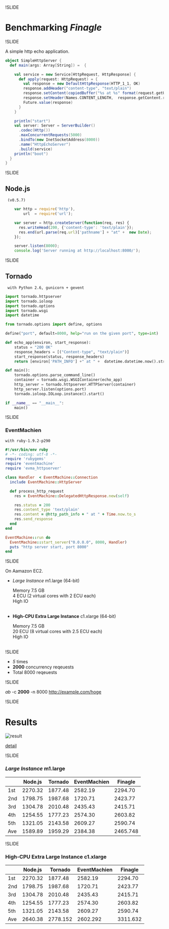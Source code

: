 !SLIDE

# Benchmarking _Finagle_


!SLIDE

A simple http echo application.

```scala
object SimpleHttpServer {
  def main(args: Array[String]) =  {

    val service = new Service[HttpRequest, HttpResponse] {
      def apply(request: HttpRequest) = {
        val response = new DefaultHttpResponse(HTTP_1_1, OK)
        response.addHeader("content-type", "text/plain")
        response.setContent(copiedBuffer("%s at %s" format(request.getUri, new java.util.Date), UTF_8))
        response.setHeader(Names.CONTENT_LENGTH,  response.getContent.readableBytes)
        Future.value(response)
      }
    }

    println("start")
    val server: Server = ServerBuilder()
      .codec(Http())
      .maxConcurrentRequests(5000)
      .bindTo(new InetSocketAddress(8000))
      .name("HttpEchoServer")
      .build(service)
    println("boot")
  }
}
```


!SLIDE

## <span class="cy">Node.js</span>

<code> (v0.5.7)</code>

```js
    var http = require('http'),
        url  = require('url');

    var server = http.createServer(function(req, res) {
      res.writeHead(200, {'content-type': 'text/plain'});
      res.end(url.parse(req.url)['pathname'] + "at" +  new Date);
    });

    server.listen(8000);
    console.log('Server running at http://localhost:8000/');
```

!SLIDE

## __Tornado__

<code> with Python 2.6, gunicorn + gevent </code>

```py
import tornado.httpserver
import tornado.ioloop
import tornado.options
import tornado.wsgi
import datetime

from tornado.options import define, options

define("port", default=8000, help="run on the given port", type=int)

def echo_app(environ, start_response):
    status = "200 OK"
    response_headers = [("Content-type", "text/plain")]
    start_response(status, response_headers)
    return [environ['PATH_INFO'] +" at " +  datetime.datetime.now().strftime(u'%Y/%m/%d %H:%M:%S')]

def main():
    tornado.options.parse_command_line()
    container = tornado.wsgi.WSGIContainer(echo_app)
    http_server = tornado.httpserver.HTTPServer(container)
    http_server.listen(options.port)
    tornado.ioloop.IOLoop.instance().start()

if __name__ == "__main__":
    main()
```

!SLIDE

### <span>EventMachien</span>

<code>with ruby-1.9.2-p290</code>


```rb
#!/usr/bin/env ruby
# -*- coding: utf-8 -*-
require 'rubygems'
require 'eventmachine'
require 'evma_httpserver'

class Handler  < EventMachine::Connection
  include EventMachine::HttpServer

  def process_http_request
    res = EventMachine::DelegatedHttpResponse.new(self)

    res.status = 200
    res.content_type 'text/plain'
    res.content = @http_path_info + " at " + Time.now.to_s
    res.send_response
  end
end

EventMachine::run do
  EventMachine::start_server("0.0.0.0", 8000, Handler)
  puts "http server start, port 8000"
end
```

!SLIDE

On <span>Aamazon EC2.</span>

- _Large Instance_  m1.large (64-bit)

    <div class="small">
    Memory 7.5 GB<br/>
    4 ECU (2 virtual cores with 2 ECU each)<br/>
    High IO<br/>
    </div><br/>

- __High-CPU Extra Large Instance__ c1.xlarge (64-bit)

    <div class="small">
    Memory 7.5 GB<br/>
    20 ECU (8 virtual cores with 2.5 ECU each)<br/>
    High IO<br/>
    </div>
    <br/>

!SLIDE

* _5_ times
* __2000__ concurrency reqeuests
* Total <span>8000</span> reqeuests

!SLIDE

_ab_ -c __2000__ -n <span>8000</span> http://example.com/hoge

!SLIDE

# __Results__

![result](Performance/chart_1.png)

[detail](https://docs.google.com/spreadsheet/ccc?key=0AtXoTuDY71j1dGZ2OUZ1dDcza1hHR0Z2dWZPVDlXeUE&hl=en_US)

!SLIDE

### _Large Instance_  m1.large

<table>
  <thead>
    <tr>
      <th></th>
      <th>Node.js</th>
      <th>Tornado</th>
      <th>EventMachien</th>
      <th>Finagle</th>
    </tr>
  </thead>
  <tbody>
    <tr>
      <td class="num">1st</td>
      <td>2270.32</td>
      <td>1877.48</td>
      <td>2582.19</td>
      <td>2294.70</td></tr>
    <tr>
      <td class="num">2nd</td>
      <td>1798.75</td>
      <td>1987.68</td>
      <td>1720.71</td>
      <td>2423.77</td></tr>
    <tr>
      <td class="num">3rd</td>
      <td>1304.78</td>
      <td>2010.48</td>
      <td>2435.43</td>
      <td>2415.71</td></tr>
    <tr>
      <td class="num">4th</td>
      <td>1254.55</td>
      <td>1777.23</td>
      <td>2574.30</td>
      <td>2603.82</td></tr>
    <tr>
      <td class="num">5th</td>
      <td>1321.05</td>
      <td>2143.58</td>
      <td>2609.27</td>
      <td>2590.74</td></tr>
    <tr class="ave">
      <td>Ave</td>
      <td>1589.89</td>
      <td>1959.29</td>
      <td>2384.38</td>
      <td>2465.748</td></tr>
  </tbody>
</table>

!SLIDE

### __High-CPU Extra Large Instance__ c1.xlarge

<table>
  <thead>
    <tr>
      <th></th>
      <th>Node.js</th>
      <th>Tornado</th>
      <th>EventMachien</th>
      <th>Finagle</th>
    </tr>
  </thead>
  <tbody>
    <tr><td class="num">1st</td>
      <td>2270.32</td>
      <td>1877.48</td>
      <td>2582.19</td>
      <td>2294.70</td></tr>
    <tr><td class="num">2nd</td>
      <td>1798.75</td>
      <td>1987.68</td>
      <td>1720.71</td>
      <td>2423.77</td></tr>
    <tr><td class="num">3rd</td>
      <td>1304.78</td>
      <td>2010.48</td>
      <td>2435.43</td>
      <td>2415.71</td></tr>
    <tr><td class="num">4th</td>
      <td>1254.55</td>
      <td>1777.23</td>
      <td>2574.30</td>
      <td>2603.82</td></tr>
    <tr><td class="num">5th</td>
      <td>1321.05</td>
      <td>2143.58</td>
      <td>2609.27</td>
      <td>2590.74</td></tr>
    <tr class="ave"><td>Ave</td>
      <td>2640.38</td>
      <td>2778.152</td>
      <td>2602.292</td>
      <td>3311.632</td></tr>
  </tbody>
</table>

